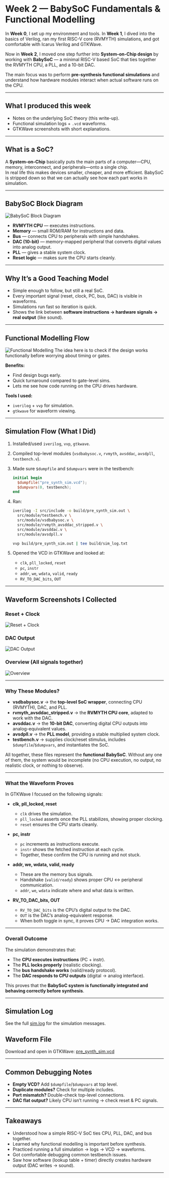 # Week 2 — BabySoC Fundamentals & Functional Modelling  

In **Week 0**, I set up my environment and tools. In **Week 1**, I dived into the basics of Verilog, ran my first RISC-V core (RVMYTH) simulations, and got comfortable with Icarus Verilog and GTKWave.  

Now in **Week 2**, I moved one step further into **System-on-Chip design** by working with **BabySoC** — a minimal RISC-V based SoC that ties together the RVMYTH CPU, a PLL, and a 10-bit DAC.  

The main focus was to perform **pre-synthesis functional simulations** and understand how hardware modules interact when actual software runs on the CPU.  

---

## What I produced this week
- Notes on the underlying SoC theory (this write-up).  
- Functional simulation logs + `.vcd` waveforms.  
- GTKWave screenshots with short explanations.  

---

## What is a SoC?

A **System-on-Chip** basically puts the main parts of a computer—CPU, memory, interconnect, and peripherals—onto a single chip.  
In real life this makes devices smaller, cheaper, and more efficient. BabySoC is stripped down so that we can actually see how each part works in simulation.

---

## BabySoC Block Diagram
![BabySoC Block Diagram](./screenshots/babysoc_block.png)
- **RVMYTH CPU** — executes instructions.  
- **Memory** — small ROM/RAM for instructions and data.  
- **Bus** — connects CPU to peripherals with simple handshakes.  
- **DAC (10-bit)** — memory-mapped peripheral that converts digital values into analog output.  
- **PLL** — gives a stable system clock.  
- **Reset logic** — makes sure the CPU starts cleanly.  

---

## Why It’s a Good Teaching Model

- Simple enough to follow, but still a real SoC.  
- Every important signal (reset, clock, PC, bus, DAC) is visible in waveforms.  
- Simulations run fast so iteration is quick.  
- Shows the link between **software instructions → hardware signals → real output** (like sound).

---

## Functional Modelling Flow
![Functional Modelling](./screenshots/functional_modelling.png)
The idea here is to check if the design works functionally before worrying about timing or gates.

**Benefits:**
- Find design bugs early.  
- Quick turnaround compared to gate-level sims.  
- Lets me see how code running on the CPU drives hardware.  

**Tools I used:**
- `iverilog` + `vvp` for simulation.  
- `gtkwave` for waveform viewing.  

---

## Simulation Flow (What I Did)

1. Installed/used `iverilog`, `vvp`, `gtkwave`.  
2. Compiled top-level modules (`vsdbabysoc.v`, `rvmyth`, `avsddac`, `avsdpll`, `testbench.v`).  
3. Made sure `$dumpfile` and `$dumpvars` were in the testbench:  

   ```verilog
   initial begin
     $dumpfile("pre_synth_sim.vcd");
     $dumpvars(0, testbench);
   end
   ```

4. Ran:

   ```bash
   iverilog -I src/include -o build/pre_synth_sim.out \
     src/module/testbench.v \
     src/module/vsdbabysoc.v \
     src/module/rvmyth_avsddac_stripped.v \
     src/module/avsddac.v \
     src/module/avsdpll.v

   vvp build/pre_synth_sim.out | tee build/sim_log.txt
   ```

5. Opened the VCD in GTKWave and looked at:

   * `clk`, `pll_locked`, `reset`
   * `pc`, `instr`
   * `addr`, `we`, `wdata`, `valid`, `ready`
   * `RV_TO_DAC_bits`, `OUT`

---

## Waveform Screenshots I Collected
### Reset + Clock
![Reset + Clock](./screenshots/resetclk.png)

### DAC Output
![DAC Output](./screenshots/dac.png)

### Overview (All signals together)
![Overview](./screenshots/week2wave.png)

---


### Why These Modules?  

- **vsdbabysoc.v** → the **top-level SoC wrapper**, connecting CPU (RVMYTH), DAC, and PLL.  
- **rvmyth_avsddac_stripped.v** → the **RVMYTH CPU core**, adapted to work with the DAC.  
- **avsddac.v** → the **10-bit DAC**, converting digital CPU outputs into analog-equivalent values.  
- **avsdpll.v** → the **PLL model**, providing a stable multiplied system clock.  
- **testbench.v** → supplies clock/reset stimulus, includes `$dumpfile`/`$dumpvars`, and instantiates the SoC.  

All together, these files represent the **functional BabySoC**. Without any one of them, the system would be incomplete (no CPU execution, no output, no realistic clock, or nothing to observe).  

---

### What the Waveform Proves  

In GTKWave I focused on the following signals:  

- **clk, pll_locked, reset**  
  - `clk` drives the simulation.  
  - `pll_locked` asserts once the PLL stabilizes, showing proper clocking.  
  - `reset` ensures the CPU starts cleanly.  

- **pc, instr**  
  - `pc` increments as instructions execute.  
  - `instr` shows the fetched instruction at each cycle.  
  - Together, these confirm the CPU is running and not stuck.  

- **addr, we, wdata, valid, ready**  
  - These are the memory bus signals.  
  - Handshake (`valid/ready`) shows proper CPU ↔ peripheral communication.  
  - `addr`, `we`, `wdata` indicate where and what data is written.  

- **RV_TO_DAC_bits, OUT**  
  - `RV_TO_DAC_bits` is the CPU’s digital output to the DAC.  
  - `OUT` is the DAC’s analog-equivalent response.  
  - When both toggle in sync, it proves CPU → DAC integration works.  

---

### Overall Outcome  

The simulation demonstrates that:  
- The **CPU executes instructions** (PC + instr).  
- The **PLL locks properly** (realistic clocking).  
- The **bus handshake works** (valid/ready protocol).  
- The **DAC responds to CPU outputs** (digital → analog interface).  

This proves that the **BabySoC system is functionally integrated and behaving correctly before synthesis**.  

---

## Simulation Log
See the full [sim.log](./sim.log) for the simulation messages.

## Waveform File
Download and open in GTKWave: [pre_synth_sim.vcd](./pre_synth_sim.vcd)

---

## Common Debugging Notes

* **Empty VCD?** Add `$dumpfile`/`$dumpvars` at top level.
* **Duplicate modules?** Check for multiple includes.
* **Port mismatch?** Double-check top-level connections.
* **DAC flat output?** Likely CPU isn’t running → check reset & PC signals.

---

## Takeaways

* Understood how a simple RISC-V SoC ties CPU, PLL, DAC, and bus together.
* Learned why functional modelling is important before synthesis.
* Practiced running a full simulation → logs → VCD → waveforms.
* Got comfortable debugging common testbench issues.
* Saw how software (lookup table + timer) directly creates hardware output (DAC writes → sound).

---
